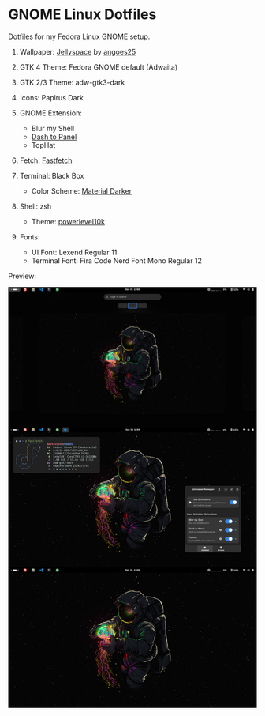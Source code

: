 # GNOME Linux Dotfiles

[Dotfiles](https://github.com/moktavizen/gnome-linux-dotfiles) for my Fedora Linux GNOME setup.

1. Wallpaper: [Jellyspace](wallpaper) by [angoes25](https://www.instagram.com/angoes25/)

2. GTK 4 Theme: Fedora GNOME default (Adwaita)

3. GTK 2/3 Theme: adw-gtk3-dark

4. Icons: Papirus Dark

5. GNOME Extension:
   
   - Blur my Shell
   - [Dash to Panel](d2p-moktavizen)
   - TopHat

6. Fetch: [Fastfetch](config.jsonc)

7. Terminal: Black Box

   - Color Scheme: [Material Darker](https://github.com/moktavizen/material-blackbox?tab=readme-ov-file#1-material-darker)
   
8. Shell: zsh

   - Theme: [powerlevel10k](.p10k.zsh)

9. Fonts:
   
   - UI Font: Lexend Regular 11
   - Terminal Font: Fira Code Nerd Font Mono Regular 12 

Preview:

![setup preview](setup-preview.webp)
